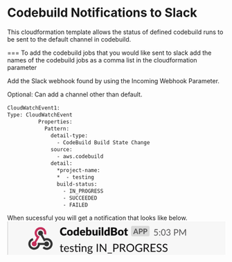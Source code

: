 Codebuild Notifications to Slack
===
This cloudformation template allows the status of defined codebuild runs to be sent to the default channel in codebuild.

===
To add the codebuild jobs that you would like sent to slack add the names of the codebuild jobs as a comma list in the cloudformation parameter

Add the Slack webhook found by using the Incoming Webhook Parameter.

Optional: Can add a channel other than default. 

```
CloudWatchEvent1:
Type: CloudWatchEvent
          Properties:
            Pattern:
              detail-type:
                - CodeBuild Build State Change
              source:
                - aws.codebuild
              detail:
                *project-name:
                *  - testing
                build-status:
                  - IN_PROGRESS
                  - SUCCEEDED
                  - FAILED
```
When sucessful you will get a notification that looks like below.
![Slack_Notification](https://github.com/FrankKerschbaumer3/slackaws/blob/dev/images/Image.png)
